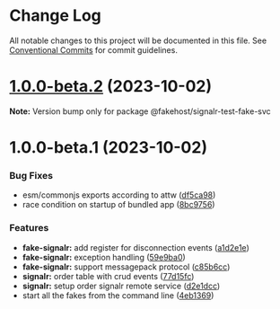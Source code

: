 # Change Log

All notable changes to this project will be documented in this file.
See [Conventional Commits](https://conventionalcommits.org) for commit guidelines.

# [1.0.0-beta.2](https://github.com/ilikejames/fakehost/compare/@fakehost/signalr-test-fake-svc@1.0.0-beta.1...@fakehost/signalr-test-fake-svc@1.0.0-beta.2) (2023-10-02)

**Note:** Version bump only for package @fakehost/signalr-test-fake-svc





# 1.0.0-beta.1 (2023-10-02)


### Bug Fixes

* esm/commonjs exports according to attw ([df5ca98](https://github.com/ilikejames/fakehost/commit/df5ca985aef0dcb9d139c3b1f2945d6396831f84))
* race condition on startup of bundled app ([8bc9756](https://github.com/ilikejames/fakehost/commit/8bc9756e2d9f2619f24f5b5a1fc1e9d40c68fded))


### Features

* **fake-signalr:** add register for disconnection events ([a1d2e1e](https://github.com/ilikejames/fakehost/commit/a1d2e1e1ab17720f3cc2084bdffa20fe815f8e85))
* **fake-signalr:** exception handling ([59e9ba0](https://github.com/ilikejames/fakehost/commit/59e9ba0c3c011632d4a30e85a6c1fc2efba35d40))
* **fake-signalr:** support messagepack protocol ([c85b6cc](https://github.com/ilikejames/fakehost/commit/c85b6cc5fdd272657724ab9ecf5deffe2f17c815))
* **signalr:** order table with crud events ([77d15fc](https://github.com/ilikejames/fakehost/commit/77d15fc59c769e97b8ebc65f3c055904cf082dd2))
* **signalr:** setup order signalr remote service ([d2e1dcc](https://github.com/ilikejames/fakehost/commit/d2e1dccc12279bfb144f0c3eec41d0b08bf80e84))
* start all the fakes from the command line ([4eb1369](https://github.com/ilikejames/fakehost/commit/4eb136967f73e5b9b8e1ec77bcb6f9bc21bcb7ff))
